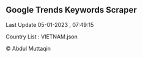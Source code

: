 

## Google Trends Keywords Scraper 
 
Last Update 05-01-2023 , 07:49:15

Country List :
VIETNAM.json



© Abdul Muttaqin 
